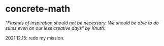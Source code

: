 # concrete-math

*"Flashes of inspiration should not be necessary. We should be able to do sums even on our less creative days" by Knuth.*

2021.12.15: redo my mission.

